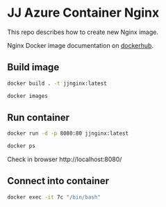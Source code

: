 # JJ Azure Container Nginx

This repo describes how to create new Nginx image.

Nginx Docker image documentation on [dockerhub](https://hub.docker.com/_/nginx/).

## Build image

```bash
docker build . -t jjnginx:latest

docker images
```

## Run container

```bash
docker run -d -p 8080:80 jjnginx:latest

docker ps
```

Check in browser http://localhost:8080/

## Connect into container

```bash
docker exec -it 7c "/bin/bash"
``` 
